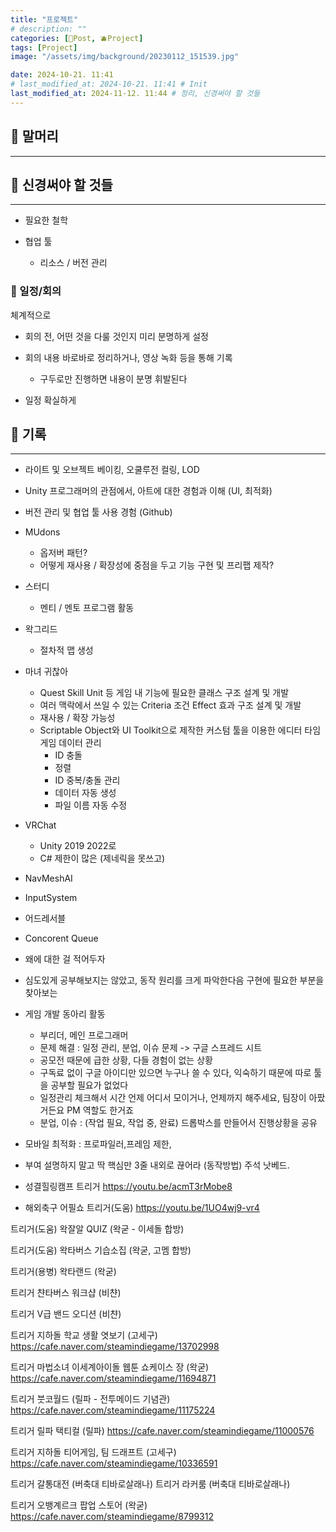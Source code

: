 ```yaml
---
title: "프로젝트"
# description: ""
categories: [📀Post, 🫐Project]
tags: [Project]
image: "/assets/img/background/20230112_151539.jpg"

date: 2024-10-21. 11:41
# last_modified_at: 2024-10-21. 11:41 # Init
last_modified_at: 2024-11-12. 11:44 # 정리, 신경써야 할 것들
---
```


## 📀 말머리

---

## 📀 신경써야 할 것들

---

- 필요한 철학

- 협업 툴
  - 리소스 / 버전 관리

### 🫧 일정/회의

체계적으로  

- 회의 전, 어떤 것을 다룰 것인지 미리 분명하게 설정
- 회의 내용 바로바로 정리하거나, 영상 녹화 등을 통해 기록
  - 구두로만 진행하면 내용이 분명 휘발된다

- 일정 확실하게

## 📀 기록

---

- 라이트 및 오브젝트 베이킹, 오쿨루전 컬링, LOD
- Unity 프로그래머의 관점에서, 아트에 대한 경험과 이해 (UI, 최적화)
- 버전 관리 및 협업 툴 사용 경험 (Github)

- MUdons
  - 옵저버 패턴?
  - 어떻게 재사용 / 확장성에 중점을 두고 기능 구현 및 프리팹 제작?

- 스터디
  - 멘티 / 멘토 프로그램 활동

- 왁그리드
  - 절차적 맵 생성

- 마녀 귀찮아
  - Quest Skill Unit 등 게임 내 기능에 필요한 클래스 구조 설계 및 개발
  - 여러 맥락에서 쓰일 수 있는 Criteria 조건 Effect 효과 구조 설계 및 개발
  - 재사용 / 확장 가능성
  - Scriptable Object와 UI Toolkit으로 제작한 커스텀 툴을 이용한 에디터 타임 게임 데이터 관리
    - ID 충돌
    - 정렬
    - ID 중복/충돌 관리
    - 데이터 자동 생성
    - 파일 이름 자동 수정

- VRChat
  - Unity 2019 2022로
  - C# 제한이 많은 (제네릭을 못쓰고)

- NavMeshAI
- InputSystem
- 어드레서블

- Concorent Queue
- 왜에 대한 걸 적어두자

- 심도있게 공부해보지는 않았고, 동작 원리를 크게 파악한다음 구현에 필요한 부분을 찾아보는

- 게임 개발 동아리 활동
  - 부리더, 메인 프로그래머
  - 문제 해결 : 일정 관리, 분업, 이슈 문제 -> 구글 스프레드 시트
  - 공모전 때문에 급한 상황, 다들 경험이 없는 상황
  - 구독료 없이 구글 아이디만 있으면 누구나 쓸 수 있다, 익숙하기 때문에 따로 툴을 공부할 필요가 없었다
  - 일정관리 체크해서 시간 언제 어디서 모이거나, 언제까지 해주세요, 팀장이 아팠거든요 PM 역할도 한거죠
  - 분업, 이슈 : (작업 필요, 작업 중, 완료) 드롭박스를 만들어서 진행상황을 공유

- 모바일 최적화 : 프로파일러,프레임 제한,
- 부여 설명하지 말고 딱 핵심만 3줄 내외로 끊어라 (동작방법) 주석 낫베드.

- 성결힐링캠프 트리거
<https://youtu.be/acmT3rMobe8>

- 해외축구 어필쇼 트리거(도움)
<https://youtu.be/1UO4wj9-vr4>

트리거(도움) 왁잘알 QUIZ (왁굳 - 이세돌 합방)

트리거(도움) 왁타버스 기습소집 (왁굳, 고멤 합방)

트리거(용병) 왁타랜드 (왁굳)

트리거 챤타버스 워크샵 (비챤)

트리거 V급 밴드 오디션 (비챤)

트리거 지하돌 학교 생활 엿보기 (고세구)
<https://cafe.naver.com/steamindiegame/13702998>

트리거 마법소녀 이세계아이돌 웹툰 쇼케이스 장 (왁굳)
<https://cafe.naver.com/steamindiegame/11694871>

트리거 붓코월드 (릴파 - 전투메이드 기념관)
<https://cafe.naver.com/steamindiegame/11175224>

트리거 릴파 택티컬 (릴파)
<https://cafe.naver.com/steamindiegame/11000576>

트리거 지하돌 티어게임, 팀 드래프트 (고세구)
<https://cafe.naver.com/steamindiegame/10336591>

트리거 갈통대전 (버축대 티바로살래나)
트리거 라커룸 (버축대 티바로살래나)

트리거 오뱅계르크 팝업 스토어 (왁굳)
<https://cafe.naver.com/steamindiegame/8799312>
